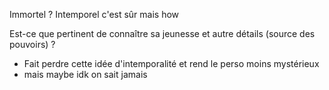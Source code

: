 Immortel ? Intemporel c'est sûr mais how

Est-ce que pertinent de connaître sa jeunesse et autre détails (source des pouvoirs) ?
- Fait perdre cette idée d'intemporalité et rend le perso moins mystérieux
- mais maybe idk on sait jamais

